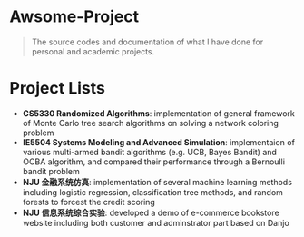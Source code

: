 # Awsome-Project

> The source codes and documentation of what I have done for personal and academic projects.

# Project Lists

+ **CS5330 Randomized Algorithms**: implementation of general framework of Monte Carlo tree search algorithms on solving a network coloring problem
+ **IE5504 Systems Modeling and Advanced Simulation**: implementaion of various multi-armed bandit algorithms (e.g. UCB, Bayes Bandit) and OCBA algorithm, and compared their performance through a Bernoulli bandit problem
+ **NJU 金融系统仿真**: implementation of several machine learning methods including logistic regression, classification tree methods, and random forests to forcest the credit scoring 
+ **NJU 信息系统综合实验**: developed a demo of e-commerce bookstore website including both customer and adminstrator part based on Danjo
